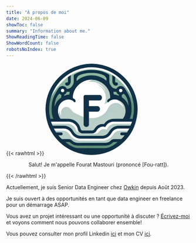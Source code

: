 ```yaml
---
title: "À propos de moi"
date: 2024-06-09
showToc: false
summary: "Information about me."
ShowReadingTime: false
ShowWordCount: false
robotsNoIndex: true
---
```


{{< rawhtml >}}
<img style="border-radius:50%;margin-left:auto;margin-right:auto;" width="50%" src="/logo.png" alt="Picture of me">
<p align="center">Salut! Je m'appelle Fourat Mastouri (prononcé [Fou-ratt]).</p>
{{< /rawhtml >}}

Actuellement, je suis Senior Data Engineer chez [Owkin](https://www.owkin.com/) depuis Août 2023.

Je suis ouvert à des opportunités en tant que data engineer en freelance pour un démarrage ASAP.

Vous avez un projet intéressant ou une opportunité à discuter ? [Écrivez-moi](mailto:mastouri.fourat@gmail.com) et voyons comment nous pouvons collaborer ensemble!

Vous pouvez consulter mon profil Linkedin [ici](https://pro.fourat.dev) et mon CV [ici](https://cv.fourat.dev).